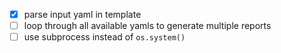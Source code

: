 * [x] parse input yaml in template
* [ ] loop through all available yamls to generate multiple reports
* [ ] use subprocess instead of `os.system()`